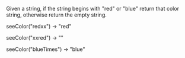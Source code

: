 Given a string, if the string begins with "red" or "blue" return that color string, otherwise return the empty string.

seeColor("redxx") → "red"

seeColor("xxred") → ""

seeColor("blueTimes") → "blue"
